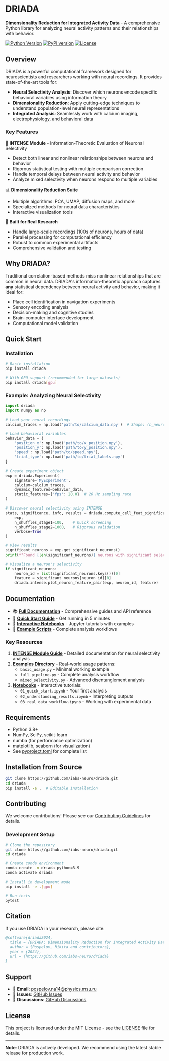 # DRIADA

**Dimensionality Reduction for Integrated Activity Data** - A comprehensive Python library for analyzing neural activity patterns and their relationships with behavior.

[![Python Version](https://img.shields.io/badge/python-3.8+-blue.svg)](https://www.python.org/downloads/)
[![PyPI version](https://img.shields.io/pypi/v/driada.svg)](https://pypi.org/project/driada/)
[![License](https://img.shields.io/badge/license-MIT-green.svg)](LICENSE)

## Overview

DRIADA is a powerful computational framework designed for neuroscientists and researchers working with neural recordings. It provides state-of-the-art tools for:

- **Neural Selectivity Analysis**: Discover which neurons encode specific behavioral variables using information theory
- **Dimensionality Reduction**: Apply cutting-edge techniques to understand population-level neural representations
- **Integrated Analysis**: Seamlessly work with calcium imaging, electrophysiology, and behavioral data

### Key Features

🧠 **INTENSE Module** - Information-Theoretic Evaluation of Neuronal Selectivity
- Detect both linear and nonlinear relationships between neurons and behavior
- Rigorous statistical testing with multiple comparison correction
- Handle temporal delays between neural activity and behavior
- Analyze mixed selectivity when neurons respond to multiple variables

📊 **Dimensionality Reduction Suite**
- Multiple algorithms: PCA, UMAP, diffusion maps, and more
- Specialized methods for neural data characteristics
- Interactive visualization tools

🔬 **Built for Real Research**
- Handle large-scale recordings (100s of neurons, hours of data)
- Parallel processing for computational efficiency
- Robust to common experimental artifacts
- Comprehensive validation and testing

## Why DRIADA?

Traditional correlation-based methods miss nonlinear relationships that are common in neural data. DRIADA's information-theoretic approach captures **any** statistical dependency between neural activity and behavior, making it ideal for:

- Place cell identification in navigation experiments
- Sensory encoding analysis
- Decision-making and cognitive studies
- Brain-computer interface development
- Computational model validation

## Quick Start

### Installation

```bash
# Basic installation
pip install driada

# With GPU support (recommended for large datasets)
pip install driada[gpu]
```

### Example: Analyzing Neural Selectivity

```python
import driada
import numpy as np

# Load your neural recordings
calcium_traces = np.load('path/to/calcium_data.npy')  # Shape: (n_neurons, n_timepoints)

# Load behavioral variables
behavior_data = {
    'position_x': np.load('path/to/x_position.npy'),
    'position_y': np.load('path/to/y_position.npy'),
    'speed': np.load('path/to/speed.npy'),
    'trial_type': np.load('path/to/trial_labels.npy')
}

# Create experiment object
exp = driada.Experiment(
    signature='MyExperiment',
    calcium=calcium_traces,
    dynamic_features=behavior_data,
    static_features={'fps': 20.0}  # 20 Hz sampling rate
)

# Discover neural selectivity using INTENSE
stats, significance, info, results = driada.compute_cell_feat_significance(
    exp,
    n_shuffles_stage1=100,    # Quick screening
    n_shuffles_stage2=1000,   # Rigorous validation
    verbose=True
)

# View results
significant_neurons = exp.get_significant_neurons()
print(f"Found {len(significant_neurons)} neurons with significant selectivity")

# Visualize a neuron's selectivity
if significant_neurons:
    neuron_id = list(significant_neurons.keys())[0]
    feature = significant_neurons[neuron_id][0]
    driada.intense.plot_neuron_feature_pair(exp, neuron_id, feature)
```

## Documentation

- 📚 **[Full Documentation](docs/)** - Comprehensive guides and API reference
- 🚀 **[Quick Start Guide](README_INTENSE.md#quick-start)** - Get running in 5 minutes
- 📓 **[Interactive Notebooks](notebooks/)** - Jupyter tutorials with examples
- 🔬 **[Example Scripts](examples/)** - Complete analysis workflows

### Key Resources

1. **[INTENSE Module Guide](README_INTENSE.md)** - Detailed documentation for neural selectivity analysis
2. **[Examples Directory](examples/)** - Real-world usage patterns:
   - `basic_usage.py` - Minimal working example
   - `full_pipeline.py` - Complete analysis workflow
   - `mixed_selectivity.py` - Advanced disentanglement analysis
3. **[Notebooks](notebooks/)** - Interactive tutorials:
   - `01_quick_start.ipynb` - Your first analysis
   - `02_understanding_results.ipynb` - Interpreting outputs
   - `03_real_data_workflow.ipynb` - Working with experimental data

## Requirements

- Python 3.8+
- NumPy, SciPy, scikit-learn
- numba (for performance optimization)
- matplotlib, seaborn (for visualization)
- See [pyproject.toml](pyproject.toml) for complete list

## Installation from Source

```bash
git clone https://github.com/iabs-neuro/driada.git
cd driada
pip install -e .  # Editable installation
```

## Contributing

We welcome contributions! Please see our [Contributing Guidelines](CONTRIBUTING.md) for details.

### Development Setup

```bash
# Clone the repository
git clone https://github.com/iabs-neuro/driada.git
cd driada

# Create conda environment
conda create -n driada python=3.9
conda activate driada

# Install in development mode
pip install -e .[gpu]

# Run tests
pytest
```

## Citation

If you use DRIADA in your research, please cite:

```bibtex
@software{driada2024,
  title = {DRIADA: Dimensionality Reduction for Integrated Activity Data},
  author = {Pospelov, Nikita and contributors},
  year = {2024},
  url = {https://github.com/iabs-neuro/driada}
}
```

## Support

- 📧 **Email**: pospelov.na14@physics.msu.ru
- 🐛 **Issues**: [GitHub Issues](https://github.com/iabs-neuro/driada/issues)
- 💬 **Discussions**: [GitHub Discussions](https://github.com/iabs-neuro/driada/discussions)

## License

This project is licensed under the MIT License - see the [LICENSE](LICENSE) file for details.

---

**Note**: DRIADA is actively developed. We recommend using the latest stable release for production work.